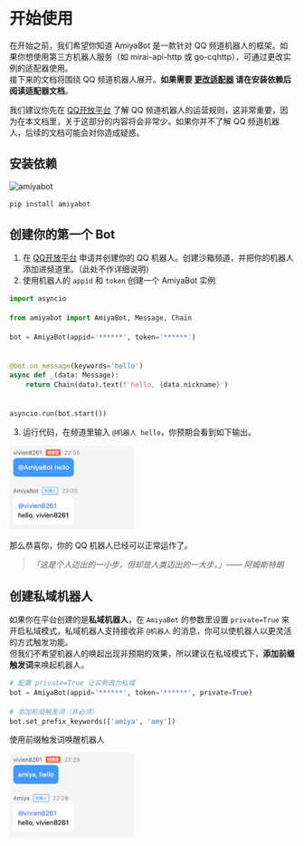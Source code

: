 # 开始使用

在开始之前，我们希望你知道 AmiyaBot 是一款针对 QQ 频道机器人的框架。如果你想使用第三方机器人服务（如 mirai-api-http 或
go-cqhttp），可通过更改实例的适配器使用。<br>
接下来的文档将围绕 QQ 频道机器人展开。**如果需要 [更改适配器](/develop/adapters/) 请在安装依赖后阅读适配器文档**。

我们建议你先在 [QQ开放平台](https://bot.q.qq.com/wiki) 了解 QQ 频道机器人的运营规则，这非常重要，因为在本文档里，关于这部分的内容将会非常少。如果你并不了解
QQ
频道机器人，后续的文档可能会对你造成疑惑。

## 安装依赖

![amiyabot](https://img.shields.io/pypi/v/amiyabot)

```bash
pip install amiyabot
```

## 创建你的第一个 Bot

1. 在 [QQ开放平台](https://q.qq.com/) 申请并创建你的 QQ 机器人。创建沙箱频道，并把你的机器人添加进频道里。（此处不作详细说明）
2. 使用机器人的 `appid` 和 `token` 创建一个 AmiyaBot 实例

```python
import asyncio

from amiyabot import AmiyaBot, Message, Chain

bot = AmiyaBot(appid='******', token='******')


@bot.on_message(keywords='hello')
async def _(data: Message):
    return Chain(data).text(f'hello, {data.nickname}')


asyncio.run(bot.start())
```

3. 运行代码，在频道里输入 `@机器人 hello`，你预期会看到如下输出。

<img style="width: 220px" src="../../assets/examples/hello.png" alt="image">

那么恭喜你，你的 QQ 机器人已经可以正常运作了。

> _「这是个人迈出的一小步，但却是人类迈出的一大步。」—— 阿姆斯特朗_

## 创建私域机器人

如果你在平台创建的是**私域机器人**，在 `AmiyaBot` 的参数里设置 `private=True`
来开启私域模式，私域机器人支持接收非 `@机器人` 的消息，你可以使机器人以更灵活的方式触发功能。<br>
但我们不希望机器人的唤起出现非预期的效果，所以建议在私域模式下，**添加前缀触发词**来唤起机器人。

```python
# 配置 private=True 让实例改为私域
bot = AmiyaBot(appid='******', token='******', private=True)

# 添加前缀触发词（非必须）
bot.set_prefix_keywords(['amiya', 'amy'])
```

使用前缀触发词唤醒机器人

<img style="width: 220px" src="../../assets/examples/hello2.png" alt="image">
